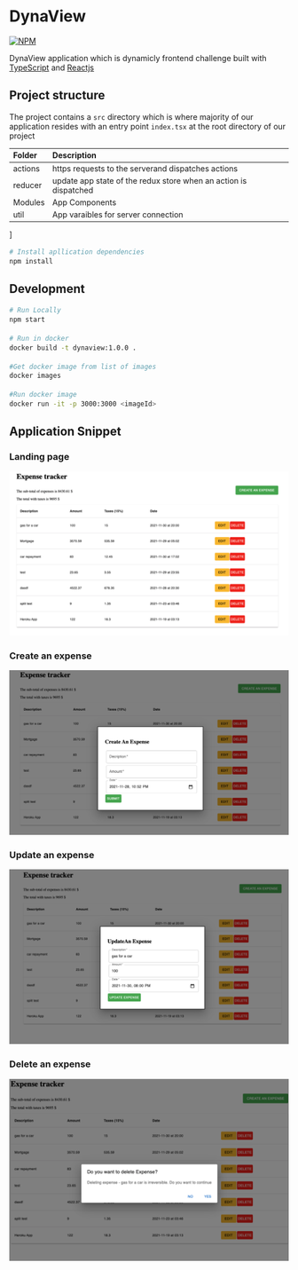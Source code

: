# DynaView

[![NPM](https://img.shields.io/npm/v/example-typescript-react-component-library.svg)](https://www.npmjs.com/package/example-typescript-react-component-library)

DynaView application which is dynamicly frontend challenge built with [TypeScript](https://github.com/Microsoft/TypeScript) and [Reactjs](https://reactjs.org)

## Project structure

The project contains a `src` directory which is where majority of our application resides with an entry point `index.tsx` at the root directory of our project
<br />

| Folder  | Description                                                      |
| :------ | :--------------------------------------------------------------- |
| actions | https requests to the serverand dispatches actions               |
| reducer | update app state of the redux store when an action is dispatched |
| Modules | App Components                                                   |
| util    | App varaibles for server connection                              |

]

```sh
# Install apllication dependencies
npm install

```

## Development

```sh
# Run Locally
npm start

# Run in docker
docker build -t dynaview:1.0.0 .

#Get docker image from list of images
docker images

#Run docker image
docker run -it -p 3000:3000 <imageId>
```

## Application Snippet

### Landing page

![erd](./images/landing.png)

### Create an expense

![erd](./images/create.png)

### Update an expense

![erd](./images/update.png)

### Delete an expense

![erd](./images/delete.png)
